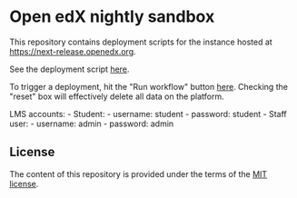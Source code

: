 # Open edX nightly sandbox

This repository contains deployment scripts for the instance hosted at https://next-release.openedx.org.

See the deployment script [here](./.github/workflows/install.yml).

To trigger a deployment, hit the "Run workflow" button [here](https://github.com/edly-io/openedx-nightly-sandbox/actions/workflows/install.yml). Checking the "reset" box will effectively delete all data on the platform.

LMS accounts:
    - Student:
        - username: student
        - password: student
    - Staff user:
        - username: admin
        - password: admin

## License

The content of this repository is provided under the terms of the [MIT license](./LICENSE.txt).

